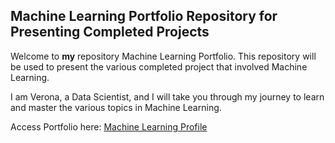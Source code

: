 ## Machine Learning Portfolio Repository for Presenting Completed Projects

Welcome to **my** repository Machine Learning Portfolio. This repository will be used to present the various completed project that involved Machine Learning.

I am Verona, a Data Scientist, and I will take you through my journey to learn and master the various topics in Machine Learning.

Access Portfolio here:
[Machine Learning Profile](https://TranquilCreator.github.io/machine-learning-portfolio)
